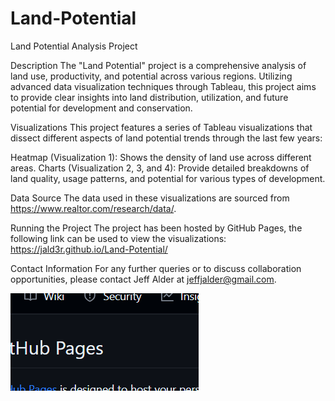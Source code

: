 # Land-Potential
Land Potential Analysis Project

Description
The "Land Potential" project is a comprehensive analysis of land use, productivity, and potential across various regions. Utilizing advanced data visualization techniques through Tableau, this project aims to provide clear insights into land distribution, utilization, and future potential for development and conservation.

Visualizations
This project features a series of Tableau visualizations that dissect different aspects of land potential trends through the last few years:

Heatmap (Visualization 1): Shows the density of land use across different areas.
Charts (Visualization 2, 3, and 4): Provide detailed breakdowns of land quality, usage patterns, and potential for various types of development.

Data Source
The data used in these visualizations are sourced from https://www.realtor.com/research/data/.

Running the Project
The project has been hosted by GitHub Pages, the following link can be used to view the visualizations: https://jald3r.github.io/Land-Potential/

Contact Information
For any further queries or to discuss collaboration opportunities, please contact Jeff Alder at jeffjalder@gmail.com.

![Alt text](image.png)